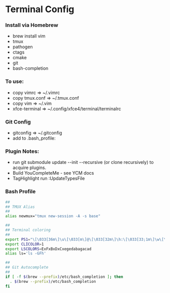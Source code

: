 # Terminal Config

### Install via Homebrew
  * brew install vim
  * tmux
  * pathogen
  * ctags
  * cmake
  * git
  * bash-completion

### To use:
  * copy vimrc 		=> ~/.vimrc
  * copy tmux.conf 	=> ~/.tmux.conf
  * copy vim 			=> ~/.vim
  * xfce-terminal 	=> ~/.config/xfce4/terminal/terminalrc

### Git Config  
  * gitconfig 		=> ~/.gitconfig
  * add to .bash_profile:

### Plugin Notes:  
  * run git submodule update --init --recursive (or clone recursively) to acquire plugins. 
  * Build YouCompleteMe - see YCM docs
  * TagHighlight run :UpdateTypesFile

### Bash Profile
```bash
##
## TMUX Alias
##
alias newmux="tmux new-session -A -s base"

##
## Terminal coloring
##
export PS1="\[\033[36m\]\u\[\033[m\]@\[\033[32m\]\h:\[\033[33;1m\]\w\[\033[m\]\$ "
export CLICOLOR=1
export LSCOLORS=ExFxBxDxCxegedabagacad
alias ls='ls -GFh'

##
## Git Autocomplete
##
if [ -f $(brew --prefix)/etc/bash_completion ]; then
  . $(brew --prefix)/etc/bash_completion
fi

```

